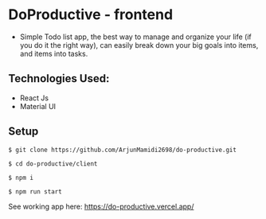 # DoProductive - frontend
 - Simple Todo list app, the best way to manage and organize your life (if you do it the right way), can easily break down your big goals into items, and items into tasks.

## Technologies Used:
 - React Js
 - Material UI
## Setup

```
$ git clone https://github.com/ArjunMamidi2698/do-productive.git

$ cd do-productive/client

$ npm i

$ npm run start

```

See working app here:
https://do-productive.vercel.app/

